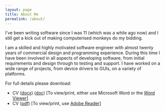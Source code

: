 ```yaml
---
layout: page
title: About Me
permalink: /about/
---
```


I've been writing software since I was 11 (which was a while ago now) and I still get a kick out of making computerised monkeys do my bidding.

I am a skilled and highly motivated software engineer with almost twenty years of commercial design and programming experience.
During this time I have been involved in all aspects of developing software, from initial requirements and design through to testing and support.
I have worked on a wide range of projects, from device drivers to GUIs, on a variety of platforms.

For full details please download:

- CV ([docx](/cv/CV_Andrew_Trevarrow.docx)) ([doc](/cv/CV_Andrew_Trevarrow.doc)) [To view/print, either use Microsoft Word or the [Word Viewer](http://www.microsoft.com/downloads/details.aspx?FamilyID=3657ce88-7cfa-457a-9aec-f4f827f20cac&amp;displaylang=en)]
- CV ([pdf](/cv/CV_Andrew_Trevarrow.pdf)) [To view/print, use [Adobe Reader](https://get.adobe.com/reader/)]
